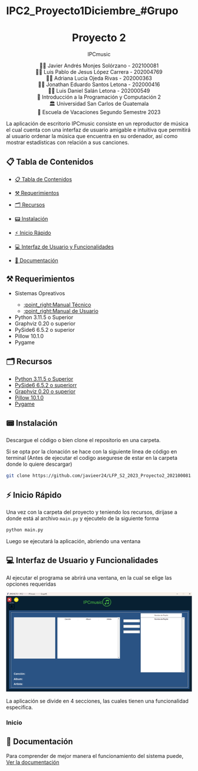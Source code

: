# IPC2_Proyecto1Diciembre_#Grupo
<h1 align="center">Proyecto 2</h1>
<p align="center">IPCmusic</p>

<div align="center">
🙍‍♂️ Javier Andrés Monjes Solórzano -  202100081
</div>
<div align="center">
🙍‍♂️ Luis Pablo de Jesus López Carrera - 202004769
</div>
<div align="center">
🙍‍♂️ Adriana Lucia Ojeda Rivas - 202000363
</div>
<div align="center">
🙍‍♂️ Jonathan Eduardo Santos Letona - 202000416
</div>
<div align="center">
🙍‍♂️ Luis Daniel Salán Letona - 202000549
</div>
<div align="center">
📕 Introducción a la Programación y Computación 2
</div>
<div align="center"> 🏛 Universidad San Carlos de Guatemala</div>
<div align="center"> 📆 Escuela de Vacaciones Segundo Semestre 2023</div>

La aplicación de escritorio IPCmusic consiste en un reproductor de música el cual cuenta con una interfaz de usuario amigable e intuitiva que permitirá al usuario ordenar la música que encuentra en su ordenador, así como mostrar estadísticas con relación a sus canciones.

## 📋 Tabla de Contenidos

- [📋 Tabla de Contenidos](#-tabla-de-contenidos)
- [⚒ Requerimientos](#-requerimientos)
- [🗂 Recursos](#-recursos)
- [📟 Instalación](#-instalación)
- [⚡ Inicio Rápido](#-inicio-rápido)
- [💻 Interfaz de Usuario y Funcionalidades](#-interfaz-de-usuario-y-funcionalidades)

- [📖 Documentación](#-documentación)


<!-- Requerimientos -->

## ⚒ Requerimientos
<ul>
    <li>Sistemas Opreativos</li>
    <ul>
       <li><a href="https://github.com/javieer24/IPC2_Proyecto1Diciembre_-Grupo/blob/main/Documentaci%C3%B3n/FtoArticuloEnsayo-IPC2-lab.docx" target="_blank">:point_right:Manual Técnico</a></li>
       <li><a href="https://github.com/javieer24/IPC2_Proyecto1Diciembre_-Grupo/blob/main/Documentaci%C3%B3n/Proyecto1IPC2%20-%20Diciembre.pdf" target="_blank">:point_right:Manual de Usuario</a></li>
    </ul>
    <li>Python 3.11.5 o Superior</li>
    <li>Graphviz 0.20 o superior</li>
    <li>PySide6 6.5.2 o superior</li>
    <li>Pillow 10.1.0  </li>
    <li>Pygame </li>

</ul>

## 🗂 Recursos
<ul>
  <li><a href="https://www.python.org/downloads/release/python-3115/">Python 3.11.5 o Superior</a></li>
  <li><a href="https://pypi.org/project/PySide6/6.5.2/">PySide6 6.5.2 o superiorr</a></li>
  <li><a href="https://pypi.org/project/graphviz/">Graphviz 0.20 o superior</a></li>
  <li><a href="https://pypi.org/project/Pillow/">Pillow 10.1.0</a></li>
  <li><a href=hhttps://www.pygame.org/wiki/GettingStarted>Pygame</a></li>
</ul>

## 📟 Instalación
Descargue el código o bien clone el repositorio en una carpeta.

Si se opta por la clonación se hace con la siguiente linea de código en terminal (Antes de ejecutar el codigo asegurese de estar en la carpeta donde lo quiere descargar)

```bash
git clone https://github.com/javieer24/LFP_S2_2023_Proyecto2_202100081.git
```

## ⚡ Inicio Rápido
Una vez con la carpeta del proyecto y teniendo los recursos, dirijase a donde está al archivo `main.py` y ejecutelo de la siguiente forma

```bash
python main.py
```

Luego se ejecutará la aplicación, abriendo una ventana

## 💻 Interfaz de Usuario y Funcionalidades
Al ejecutar el programa se abrirá una ventana, en la cual se elige las opciones requeridas
<p align="center">
    <img src="IMG\cap1.png">
</p>

La aplicación se divide en 4 secciones, las cuales tienen una funcionalidad especifica.

### Inicio

## 📖 Documentación
Para comprender de mejor manera el funcionamiento del sistema puede, 
<a href="https://github.com/javieer24/IPC2_Proyecto1Diciembre_-Grupo/tree/main/Documentaci%C3%B3n">Ver la documentación</a>
